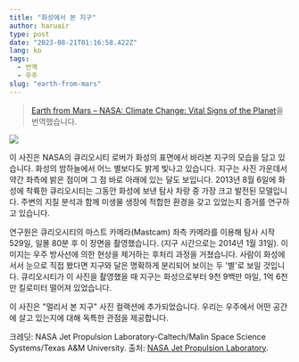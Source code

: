 ```yaml
---
title: "화성에서 본 지구"
author: haruair
type: post
date: "2023-08-21T01:16:58.422Z"
lang: ko
tags:
  - 번역
  - 우주
slug: "earth-from-mars"
---
```


> [Earth from Mars – NASA: Climate Change: Vital Signs of the Planet](https://climate.nasa.gov/climate_resources/89/earth-from-mars/)을 번역했습니다.

![](https://climate.nasa.gov/rails/active_storage/blobs/redirect/eyJfcmFpbHMiOnsibWVzc2FnZSI6IkJBaHBBME5OQWc9PSIsImV4cCI6bnVsbCwicHVyIjoiYmxvYl9pZCJ9fQ==--25d2312c61b46acc7a82e142c92369bef95e8ed2/Earth-from-Mars-Feb2014_1000x1000.jpg?disposition=inline)

이 사진은 NASA의 큐리오시티 로버가 화성의 표면에서 바라본 지구의 모습을 담고 있습니다. 화성의 밤하늘에서 어느 별보다도 밝게 빛나고 있습니다. 지구는 사진 가운데서 약간 좌측에 밝은 점이며 그 점 바로 아래에 있는 달도 보입니다. 2013년 8월 6일에 화성에 착륙한 큐리오시티는 그동안 화성에 보낸 탐사 차량 중 가장 크고 발전된 모델입니다. 주변의 지질 분석과 함께 미생물 생장에 적합한 환경을 갖고 있었는지 증거를 연구하고 있습니다.

연구원은 큐리오시티의 마스트 카메라(Mastcam) 좌측 카메라를 이용해 탐사 시작 529일, 일몰 80분 후 이 장면을 촬영했습니다. (지구 시간으로는 2014년 1월 31일). 이미지는 우주 방사선에 의한 현상을 제거하는 후처리 과정을 거쳤습니다. 사람이 화성에 서서 눈으로 직접 봤다면 지구와 달은 명확하게 분리되어 보이는 두 '별'로 보일 것입니다. 큐리오시티가 이 사진을 촬영했을 때 지구는 화성으로부터 9천 9백만 마일, 1억 6천만 킬로미터 떨어져 있었습니다.

이 사진은 "멀리서 본 지구" 사진 컬랙션에 추가되었습니다. 우리는 우주에서 어떤 공간에 살고 있는지에 대해 독특한 관점을 제공합니다.

크레딧: NASA Jet Propulsion Laboratory-Caltech/Malin Space Science Systems/Texas A&M University.
출처: [NASA Jet Propulsion Laboratory](http://www.jpl.nasa.gov/news/news.php?release=2014-039).

